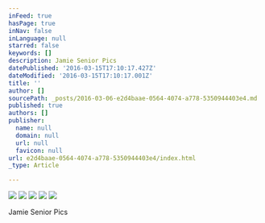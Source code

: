```yaml
---
inFeed: true
hasPage: true
inNav: false
inLanguage: null
starred: false
keywords: []
description: Jamie Senior Pics
datePublished: '2016-03-15T17:10:17.427Z'
dateModified: '2016-03-15T17:10:17.001Z'
title: ''
author: []
sourcePath: _posts/2016-03-06-e2d4baae-0564-4074-a778-5350944403e4.md
published: true
authors: []
publisher:
  name: null
  domain: null
  url: null
  favicon: null
url: e2d4baae-0564-4074-a778-5350944403e4/index.html
_type: Article

---
```

![](https://s3-us-west-2.amazonaws.com/the-grid-img/p/279d07c639a4ddf47b089e594a419241220c8167.jpg)
![](https://s3-us-west-2.amazonaws.com/the-grid-img/p/a3e1ac242a26009e4b4871ef77e6728527a61ccd.jpg)
![](https://s3-us-west-2.amazonaws.com/the-grid-img/p/05828bca3d3c9ac39095c8924d6c8ebb1d1483fa.jpg)
![](https://s3-us-west-2.amazonaws.com/the-grid-img/p/15eb24d265b1d00c081f033fa0f8d1a093e3075d.jpg)
![](https://s3-us-west-2.amazonaws.com/the-grid-img/p/c78a945dc5680413515f8861b8ff4c03d194ce35.jpg)

Jamie Senior Pics